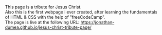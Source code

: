 This page is a tribute for Jesus Christ.  
Also this is the first webpage i ever created, after learning the fundamentals of HTML & CSS with the help of "freeCodeCamp".   
The page is live at the following URL: https://jonathan-dumea.github.io/jesus-christ-tribute-page/
